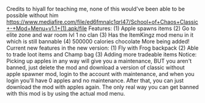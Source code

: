 Credits to hiyall for teaching me, none of this would've been able to be possible without him
https://www.mediafire.com/file/ed6fmnalc1qrl47/School+of+Chaos+Classic+-+Mod+Menu+v1.1+(1).apk/file
Features:
(1) Apple spawns items
(2) Go to elite zone and war room lvl 1 no clan
(3) Has the ItemKingz mod menu in it which is still bannable
(4) 500000 calories chocolate
More being added!
Current new features in the new version:
(1) Fly with Frog backpack
(2) Able to trade loot items and Champ bag
(3) Adding more tradeable items
Notice: Picking up apples in any way will give you a maintenance, BUT you aren't banned, just delete the mod and download a version of classic without apple spawner mod, login to the account with maintenance, and when you login you'll have 0 apples and no maintenance. After that, you can just download the mod with apples again. The only real way you can get banned with this mod is by using the actual mod menu.
